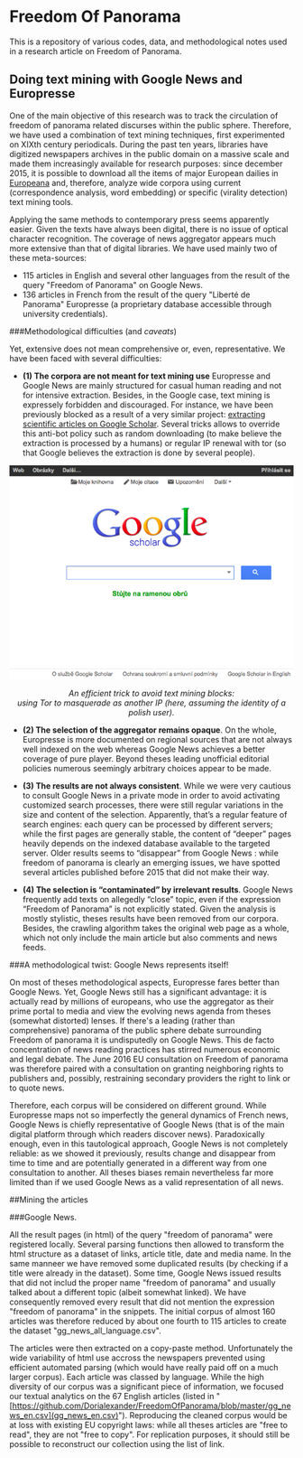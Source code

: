 # Freedom Of Panorama
This is a repository of various codes, data, and methodological notes used in a research article on Freedom of Panorama. 

## Doing text mining with Google News and Europresse

One of the main objective of this research was to track the circulation of freedom of panorama related discurses within the public sphere. Therefore, we have used a combination of text mining techniques, first experimented on XIXth century periodicals. During the past ten years, libraries have digitized newspapers archives in the public domain on a massive scale and made them increasingly available for research purposes: since december 2015, it is possible to download all the items of major European dailies in [Europeana](http://data.theeuropeanlibrary.org/download/newspapers-by-country/README.html) and, therefore, analyze wide corpora using current (correspondence analysis, word embedding) or specific (virality detection) text mining tools.

Applying the same methods to contemporary press seems apparently easier. Given the texts have always been digital, there is no issue of optical character recognition. The coverage of news aggregator appears much more extensive than that of digital libraries. We have used mainly two of these meta-sources: 
* 115 articles in English and several other languages from the result of the query "Freedom of Panorama" on Google News.
* 136 articles in French from the result of the query "Liberté de Panorama" Europresse (a proprietary database accessible through university credentials).

###Methodological difficulties (and *caveats*)

Yet, extensive does not mean comprehensive or, even, representative. We have been faced with several difficulties:

* **(1) The corpora are not meant for text mining use** Europresse and Google News are mainly structured for casual human reading and not for intensive extraction. Besides, in the Google case, text mining is expressely forbidden and discouraged. For instance, we have been previously blocked as a result of a very similar project: [extracting scientific articles on Google Scholar](https://scoms.hypotheses.org/216). Several tricks allows to override this anti-bot policy such as random downloading (to make believe the extraction is processed by a humans) or regular IP renewal with tor (so that Google believes the extraction is done by several people).

<p align="center"><img src=https://github.com/Dorialexander/FreedomOfPanorama/raw/master/google_scholar.png></p>

<p align="center"><em>An efficient trick to avoid text mining blocks:<br/> using Tor to masquerade as another IP (here, assuming the identity of a polish user).</em></p>

* **(2) The selection of the aggregator remains opaque**. On the whole, Europresse is more documented on regional sources that are not always well indexed on the web whereas Google News achieves a better coverage of pure player. Beyond theses leading unofficial editorial policies numerous seemingly arbitrary choices appear to be made. 

* **(3) The results are not always consistent**. While we were very cautious to consult Google News in a private mode in order to avoid activating customized search processes, there were still regular variations in the size and content of the selection. Apparently, that’s a regular feature of search engines: each query can be processed by different servers; while the first pages are generally stable, the content of “deeper” pages heavily depends on the indexed database available to the targeted server. Older results seems to “disappear” from Google News : while freedom of panorama is clearly an emerging issues, we have spotted several articles published before 2015 that did not make their way.

* **(4) The selection is “contaminated” by irrelevant results**. Google News frequently add texts on allegedly “close” topic, even if the expression “Freedom of Panorama” is not explicitly stated. Given the analysis is mostly stylistic, theses results have been removed from our corpora. Besides, the crawling algorithm takes the original web page as a whole, which not only include the main article but also comments and news feeds. 

###A methodological twist: Google News represents itself!

On most of theses methodological aspects, Europresse fares better than Google News. Yet, Google News still has a significant advantage: it is actually read by millions of europeans, who use the aggregator as their prime portal to media and view the evolving news agenda from theses (somewhat distorted) lenses. If there's a leading (rather than comprehensive) panorama of the public sphere debate surrounding Freedom of panorama it is undisputedly on Google News. This de facto concentration of news reading practices has stirred numerous economic and legal debate. The June 2016 EU consultation on Freedom of panorama was therefore paired with a consultation on granting neighboring rights to publishers and, possibly, restraining secondary providers the right to link or to quote news.

Therefore, each corpus will be considered on different ground. While Europresse maps not so imperfectly the general dynamics of French news, Google News is chiefly representative of Google News (that is of the main digital platform through which readers discover news). Paradoxically enough, even in this tautological approach, Google News is not completely reliable: as we showed it previously, results change and disappear from time to time and are potentially generated in a different way from one consultation to another. All theses biases remain nevertheless far more limited than if we used Google News as a valid representation of all news.

##Mining the articles

###Google News.

All the result pages (in html) of the query "freedom of panorama" were registered locally. Several parsing functions then allowed to transform the html structure as a dataset of links, article title, date and media name. In the same manneer we have removed some duplicated results (by checking if a title were already in the dataset). Some time, Google News issued results that did not includ the proper name "freedom of panorama" and usually talked about a different topic (albeit somewhat linked). We have consequently removed every result that did not mention the expression "freedom of panorama" in the snippets. The initial corpus of almost 160 articles was therefore reduced by about one fourth to 115 articles to create the dataset "gg_news_all_language.csv".

The articles were then extracted on a copy-paste method. Unfortunately the wide variability of html use accross the newspapers prevented using efficient automated parsing (which would have really paid off on a much larger corpus). Each article was classed by language. While the high diversity of our corpus was a significant piece of information, we focused our textual analytics on the 67 English articles (listed in "[https://github.com/Dorialexander/FreedomOfPanorama/blob/master/gg_news_en.csv](gg_news_en.csv)"). Reproducing the cleaned corpus would be at loss with existing EU copyright laws: while all theses articles are "free to read", they are not "free to copy". For replication purposes, it should still be possible to reconstruct our collection using the list of link.

